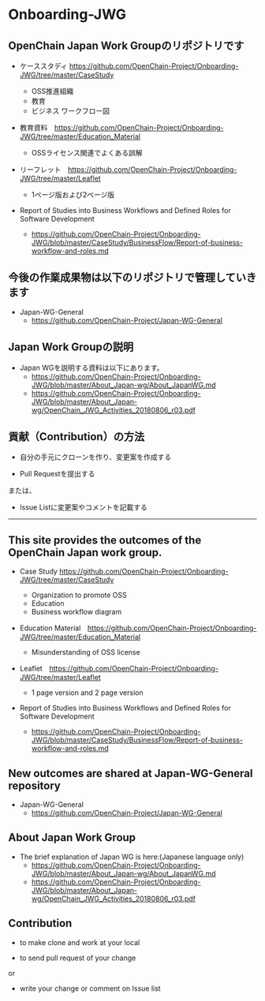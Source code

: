 # Onboarding-JWG

## OpenChain Japan Work Groupのリポジトリです

* ケーススタディ https://github.com/OpenChain-Project/Onboarding-JWG/tree/master/CaseStudy
  * OSS推進組織
  * 教育
  * ビジネス ワークフロー図

* 教育資料　https://github.com/OpenChain-Project/Onboarding-JWG/tree/master/Education_Material
  * OSSライセンス関連でよくある誤解

* リーフレット　https://github.com/OpenChain-Project/Onboarding-JWG/tree/master/Leaflet
  * 1ページ版および2ページ版

* Report of Studies into Business Workflows and Defined Roles for Software Development
  * https://github.com/OpenChain-Project/Onboarding-JWG/blob/master/CaseStudy/BusinessFlow/Report-of-business-workflow-and-roles.md

## 今後の作業成果物は以下のリポジトリで管理していきます

* Japan-WG-General
  * https://github.com/OpenChain-Project/Japan-WG-General


## Japan Work Groupの説明

* Japan WGを説明する資料は以下にあります。
  * https://github.com/OpenChain-Project/Onboarding-JWG/blob/master/About_Japan-wg/About_JapanWG.md
  * https://github.com/OpenChain-Project/Onboarding-JWG/blob/master/About_Japan-wg/OpenChain_JWG_Activities_20180806_r03.pdf

## 貢献（Contribution）の方法

* 自分の手元にクローンを作り、変更案を作成する

* Pull Requestを提出する

または、

* Issue Listに変更案やコメントを記載する

---

## This site provides the outcomes of the OpenChain Japan work group.
* Case Study https://github.com/OpenChain-Project/Onboarding-JWG/tree/master/CaseStudy
  * Organization to promote OSS
  * Education
  * Business workflow diagram

* Education Material　https://github.com/OpenChain-Project/Onboarding-JWG/tree/master/Education_Material
  * Misunderstanding of OSS license

* Leaflet　https://github.com/OpenChain-Project/Onboarding-JWG/tree/master/Leaflet
  * 1 page version and 2 page version


* Report of Studies into Business Workflows and Defined Roles for Software Development
  * https://github.com/OpenChain-Project/Onboarding-JWG/blob/master/CaseStudy/BusinessFlow/Report-of-business-workflow-and-roles.md


## New outcomes are shared at Japan-WG-General repository

* Japan-WG-General
  * https://github.com/OpenChain-Project/Japan-WG-General


## About Japan Work Group

* The brief explanation of Japan WG is here:(Japanese language only)
  * https://github.com/OpenChain-Project/Onboarding-JWG/blob/master/About_Japan-wg/About_JapanWG.md
  * https://github.com/OpenChain-Project/Onboarding-JWG/blob/master/About_Japan-wg/OpenChain_JWG_Activities_20180806_r03.pdf

## Contribution

* to make clone and work at your local

* to send pull request of your change 

or 

* write your change or comment on Issue list
